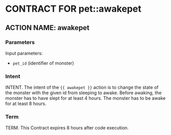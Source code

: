 # CONTRACT FOR pet::awakepet

## ACTION NAME: awakepet

### Parameters
Input parameters:

* `pet_id` (identifier of monster)

### Intent
INTENT. The intent of the `{{ awakepet }}` action is to change the state of the monster with the given id from sleeping to awake. Before awaking, the monster has to have slept for at least 4 hours. The monster has to be awake for at least 8 hours.

### Term
TERM. This Contract expires 8 hours after code execution.